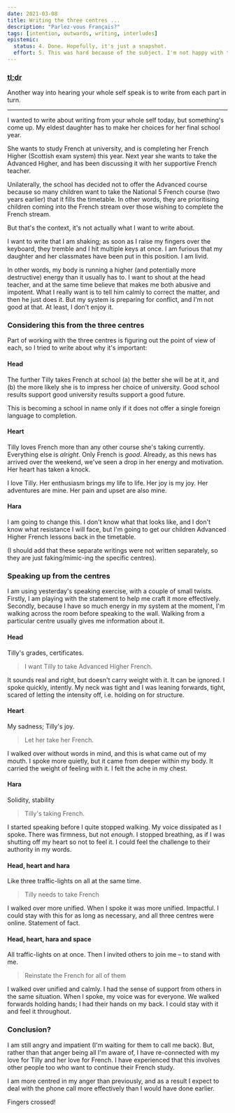 ```yaml
---
date: 2021-03-08
title: Writing the three centres ...
description: "Parlez-vous Français?"
tags: [intention, outwards, writing, interludes]
epistemic:
  status: 4. Done. Hopefully, it's just a snapshot.
  effort: 5. This was hard because of the subject. I'm not happy with the writing, because I'm not happy with the situation.
---
```


### <abbr title="Too long; didn't read">tl;dr</abbr>

Another way into hearing your whole self speak is to write from each part in turn.

---

I wanted to write about writing from your whole self today, but something's come up. My eldest daughter has to make her choices for her final school year.

She wants to study French at university, and is completing her French Higher (Scottish exam system) this year. Next year she wants to take the Advanced Higher, and has been discussing it with her supportive French teacher.

Unilaterally, the school has decided not to offer the Advanced course because so many children want to take the National 5 French course (two years earlier) that it fills the timetable. In other words, they are prioritising children coming into the French stream over those wishing to complete the French stream.

But that's the context, it's not actually what I want to write about.

I want to write that I am shaking; as soon as I raise my fingers over the keyboard, they tremble and I hit multiple keys at once. I am furious that my daughter and her classmates have been put in this position. I am livid.

In other words, my body is running a higher (and potentially more destructive) energy than it usually has to. I want to shout at the head teacher, and at the same time believe that makes me both abusive and impotent. What I really want is to tell him calmly to correct the matter, and then he just does it. But my system is preparing for conflict, and I'm not good at that. At least, I don't enjoy it.

### Considering this from the three centres

Part of working with the three centres is figuring out the point of view of each, so I tried to write about why it's important:

#### Head

The further Tilly takes French at school (a) the better she will be at it, and (b) the more likely she is to impress her choice of university. Good school results support good university results support a good future.

This is becoming a school in name only if it does not offer a single foreign language to completion.

#### Heart

Tilly loves French more than any other course she's taking currently. Everything else is _alright_. Only French is _good_. Already, as this news has arrived over the weekend, we've seen a drop in her energy and motivation. Her heart has taken a knock.

I love Tilly. Her enthusiasm brings my life to life. Her joy is my joy. Her adventures are mine. Her pain and upset are also mine.

#### Hara

I am going to change this. I don't know what that looks like, and I don't know what resistance I will face, but I'm going to get our children Advanced Higher French lessons back in the timetable.

(I should add that these separate writings were not written separately, so they are just faking/mimic-ing the specific centres).

### Speaking up from the centres

I am using yesterday's speaking exercise, with a couple of small twists. Firstly, I am playing with the statement to help me craft it more effectively. Secondly, because I have so much energy in my system at the moment, I'm walking across the room before speaking to the wall. Walking from a particular centre usually gives me information about it.

#### Head

Tilly's grades, certificates.

> I want Tilly to take Advanced Higher French.

It sounds real and right, but doesn't carry weight with it. It can be ignored. I spoke quickly, intently. My neck was tight and I was leaning forwards, tight, scared of letting the intensity off, i.e. holding on for structure.

#### Heart

My sadness; Tilly's joy.

> Let her take her French.

I walked over without words in mind, and this is what came out of my mouth. I spoke more quietly, but it came from deeper within my body. It carried the weight of feeling with it. I felt the ache in my chest.

#### Hara

Solidity, stability

> Tilly's taking French.

I started speaking before I quite stopped walking. My voice dissipated as I spoke. There was firmness, but not _enough_. I stopped breathing, as if I was shutting off my heart so not to feel it. I could feel the challenge to their authority in my words.

#### Head, heart and hara

Like three traffic-lights on all at the same time.

> Tilly needs to take French

I walked over more unified. When I spoke it was more unified. Impactful. I could stay with this for as long as necessary, and all three centres were online. Statement of fact.

#### Head, heart, hara and space

All traffic-lights on at once. Then I invited others to join me – to stand with me.

> Reinstate the French for all of them

I walked over unified and calmly. I had the sense of support from others in the same situation. When I spoke, my voice was for everyone. We walked forwards holding hands; I had their hands on my back. I could stay with it and feel it throughout.

### Conclusion?

I am still angry and impatient (I'm waiting for them to call me back). But, rather than that anger being all I'm aware of, I have re-connected with my love for Tilly and her love for French. I have experienced that this involves other people too who want to continue their French study.

I am more centred in my anger than previously, and as a result I expect to deal with the phone call more effectively than I would have done earlier.

Fingers crossed!
